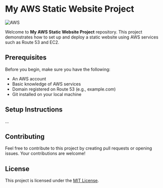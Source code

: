 # My AWS Static Website Project

![AWS](https://img.shields.io/badge/AWS-%23FF9900.svg?style=for-the-badge&logo=amazon-aws&logoColor=white)

Welcome to **My AWS Static Website Project** repository. This project demonstrates how to set up and deploy a static website using AWS services such as Route 53 and EC2.

## Prerequisites

Before you begin, make sure you have the following:

- An AWS account
- Basic knowledge of AWS services
- Domain registered on Route 53 (e.g., example.com)
- Git installed on your local machine

## Setup Instructions

...

## Contributing

Feel free to contribute to this project by creating pull requests or opening issues. Your contributions are welcome!

## License

This project is licensed under the [MIT License](LICENSE).
